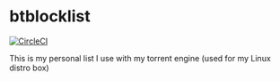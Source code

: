 # btblocklist
[![CircleCI](https://dl.circleci.com/status-badge/img/gh/crazy54/btblocklist/tree/main.svg?style=svg)](https://dl.circleci.com/status-badge/redirect/gh/crazy54/btblocklist/tree/main)

This is my personal list I use with my torrent engine (used for my Linux distro box)
